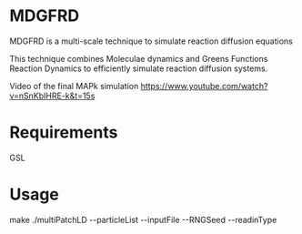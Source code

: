 # MDGFRD
MDGFRD is a multi-scale technique to simulate reaction diffusion equations

This technique combines Moleculae dynamics and Greens Functions Reaction Dynamics to efficiently simulate reaction diffusion systems.

Video of the final MAPk simulation https://www.youtube.com/watch?v=nSnKbIHRE-k&t=15s

# Requirements
GSL

# Usage 
make
./multiPatchLD --particleList --inputFile --RNGSeed --readinType
